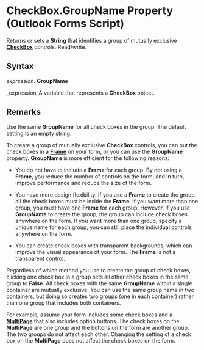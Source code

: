 
# CheckBox.GroupName Property (Outlook Forms Script)

Returns or sets a  **String** that identifies a group of mutually exclusive **[CheckBox](1834855b-f96c-aaa1-24ce-81d1e4e4e1db.md)** controls. Read/write.


## Syntax

 _expression_. **GroupName**

 _expression_A variable that represents a  **CheckBox** object.


## Remarks

Use the same  **GroupName** for all check boxes in the group. The default setting is an empty string.

To create a group of mutually exclusive  **CheckBox** controls, you can put the check boxes in a **[Frame](5fb494d3-8e00-852a-c361-0e99358b1ce8.md)** on your form, or you can use the **GroupName** property. **GroupName** is more efficient for the following reasons:


- You do not have to include a  **Frame** for each group. By not using a **Frame**, you reduce the number of controls on the form, and in turn, improve performance and reduce the size of the form.
    
- You have more design flexibility. If you use a  **Frame** to create the group, all the check boxes must be inside the **Frame**. If you want more than one group, you must have one  **Frame** for each group. However, if you use **GroupName** to create the group, the group can include check boxes anywhere on the form. If you want more than one group, specify a unique name for each group; you can still place the individual controls anywhere on the form.
    
- You can create check boxes with transparent backgrounds, which can improve the visual appearance of your form. The  **Frame** is not a transparent control.
    


Regardless of which method you use to create the group of check boxes, clicking one check box in a group sets all other check boxes in the same group to  **False**. All check boxes with the same  **GroupName** within a single container are mutually exclusive. You can use the same group name in two containers, but doing so creates two groups (one in each container) rather than one group that includes both containers.

For example, assume your form includes some check boxes and a  **[MultiPage](ac0fa233-81fe-8a34-4113-6907c6d8f7e2.md)** that also includes option buttons. The check boxes on the **MultiPage** are one group and the buttons on the form are another group. The two groups do not affect each other. Changing the setting of a check box on the **MultiPage** does not affect the check boxes on the form.

